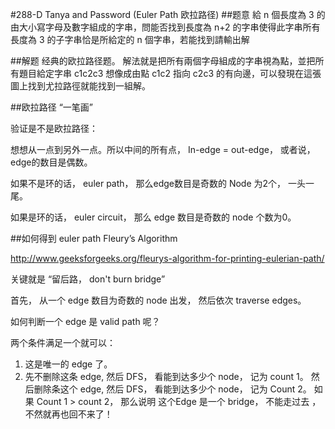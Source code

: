 #288-D Tanya and Password (Euler Path 欧拉路径)
##题意
給 n 個長度為 3 的由大小寫字母及數字組成的字串，問能否找到長度為 n+2 的字串使得此字串所有長度為 3 的子字串恰是所給定的 n 個字串，若能找到請輸出解

##解题
经典的欧拉路径题。 解法就是把所有兩個字母組成的字串視為點，並把所有題目給定字串 c1c2c3 想像成由點 c1c2 指向 c2c3 的有向邊，可以發現在這張圖上找到尤拉路徑就能找到一組解。

##欧拉路径
“一笔画”

验证是不是欧拉路径：

想想从一点到另外一点。所以中间的所有点， In-edge = out-edge， 或者说， edge的数目是偶数。

如果不是环的话， euler path， 那么edge数目是奇数的 Node 为2个， 一头一尾。 

如果是环的话， euler circuit， 那么 edge 数目是奇数的 node 个数为0。

##如何得到 euler path
Fleury’s Algorithm

http://www.geeksforgeeks.org/fleurys-algorithm-for-printing-eulerian-path/

关键就是 “留后路， don't burn bridge”

首先， 从一个 edge 数目为奇数的 node 出发， 然后依次 traverse edges。

如何判断一个 edge 是 valid path 呢？

两个条件满足一个就可以：

1. 这是唯一的 edge 了。
2. 先不删除这条 edge, 然后 DFS， 看能到达多少个 node， 记为 count 1。 然后删除条这个 edge, 然后 DFS， 看能到达多少个 node， 记为 Count 2。 如果 Count 1 > count 2， 那么说明 这个Edge 是一个 bridge， 不能走过去 ， 不然就再也回不来了！